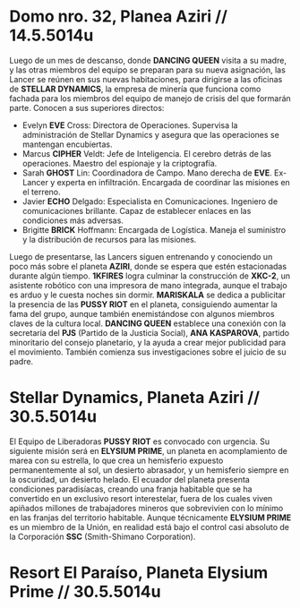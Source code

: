 # Domo nro. 32, Planea Aziri // 14.5.5014u
Luego de un mes de descanso, donde **DANCING QUEEN** visita a su madre, y las otras miembros del equipo se preparan para su nueva asignación, las Lancer se reúnen en sus nuevas habitaciones, para dirigirse a las oficinas de **STELLAR DYNAMICS**, la empresa de minería que funciona como fachada para los miembros del equipo de manejo de crisis del que formarán parte. Conocen a sus superiores directos:
- Evelyn **EVE** Cross: Directora de Operaciones. Supervisa la administración de Stellar Dynamics y asegura que las operaciones se mantengan encubiertas.
- Marcus **CIPHER** Veldt: Jefe de Inteligencia. El cerebro detrás de las operaciones. Maestro del espionaje y la criptografía.
- Sarah **GHOST** Lin: Coordinadora de Campo. Mano derecha de **EVE**. Ex-Lancer y experta en infiltración. Encargada de coordinar las misiones en el terreno.
- Javier **ECHO** Delgado: Especialista en Comunicaciones. Ingeniero de comunicaciones brillante. Capaz de establecer enlaces en las condiciones más adversas.
- Brigitte **BRICK** Hoffmann: Encargada de Logística. Maneja el suministro y la distribución de recursos para las misiones.

Luego de presentarse, las Lancers siguen entrenando y conociendo un poco más sobre el planeta **AZIRI**, donde se espera que estén estacionadas durante algún tiempo.
**1KFIRES** logra culminar la construcción de **XKC-2**, un asistente robótico con una impresora de mano integrada, aunque el trabajo es arduo y le cuesta noches sin dormir.
**MARISKALA** se dedica a publicitar la presencia de las **PUSSY RIOT** en el planeta, consiguiendo aumentar la fama del grupo, aunque también enemistándose con algunos miembros claves de la cultura local.
**DANCING QUEEN** establece una conexión con la secretaria del **PJS** (Partido de la Justicia Social), **ANA KASPAROVA**, partido minoritario del consejo planetario, y la ayuda a crear mejor publicidad para el movimiento. También comienza sus investigaciones sobre el juicio de su padre.

# Stellar Dynamics, Planeta Aziri // 30.5.5014u
El Equipo de Liberadoras **PUSSY RIOT** es convocado con urgencia. Su siguiente misión será en **ELYSIUM PRIME**, un planeta en acomplamiento de marea con su estrella, lo que crea un hemisferio expuesto permanentemente al sol, un desierto abrasador, y un hemisferio siempre en la oscuridad, un desierto helado. El ecuador del planeta presenta condiciones paradisíacas, creando una franja habitable que se ha convertido en un exclusivo resort interestelar, fuera de los cuales viven apiñados millones de trabajadores mineros que sobrevivien con lo mínimo en las franjas del territorio habitable. Aunque técnicamente **ELYSIUM PRIME** es un miembro de la Unión, en realidad está bajo el control casi absoluto de la Corporación **SSC** (Smith-Shimano Corporation).

# Resort El Paraíso, Planeta Elysium Prime // 30.5.5014u

